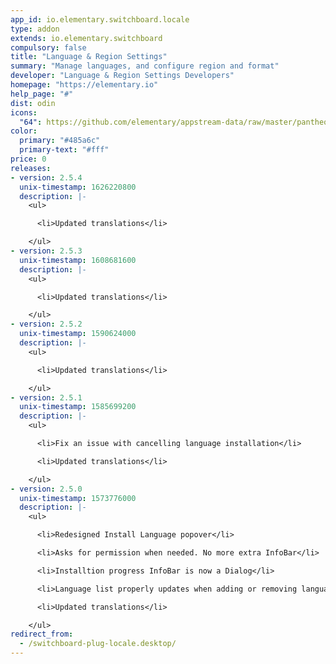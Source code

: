```yaml
---
app_id: io.elementary.switchboard.locale
type: addon
extends: io.elementary.switchboard
compulsory: false
title: "Language & Region Settings"
summary: "Manage languages, and configure region and format"
developer: "Language & Region Settings Developers"
homepage: "https://elementary.io"
help_page: "#"
dist: odin
icons:
  "64": https://github.com/elementary/appstream-data/raw/master/pantheon-data/main/icons/64x64/switchboard-plug-locale_preferences-desktop-locale.png
color:
  primary: "#485a6c"
  primary-text: "#fff"
price: 0
releases:
- version: 2.5.4
  unix-timestamp: 1626220800
  description: |-
    <ul>

      <li>Updated translations</li>

    </ul>
- version: 2.5.3
  unix-timestamp: 1608681600
  description: |-
    <ul>

      <li>Updated translations</li>

    </ul>
- version: 2.5.2
  unix-timestamp: 1590624000
  description: |-
    <ul>

      <li>Updated translations</li>

    </ul>
- version: 2.5.1
  unix-timestamp: 1585699200
  description: |-
    <ul>

      <li>Fix an issue with cancelling language installation</li>

      <li>Updated translations</li>

    </ul>
- version: 2.5.0
  unix-timestamp: 1573776000
  description: |-
    <ul>

      <li>Redesigned Install Language popover</li>

      <li>Asks for permission when needed. No more extra InfoBar</li>

      <li>Installtion progress InfoBar is now a Dialog</li>

      <li>Language list properly updates when adding or removing languages</li>

      <li>Updated translations</li>

    </ul>
redirect_from:
  - /switchboard-plug-locale.desktop/
---
```


